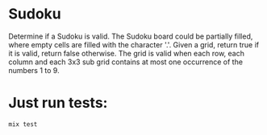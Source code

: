 # Sudoku

 Determine if a Sudoku is valid. The Sudoku board could be partially filled,
 where empty cells are filled with the character '.'.
 Given a grid, return true if it is valid, return false otherwise.
 The grid is valid when each row, each column and each 3x3 sub grid
 contains at most one occurrence of the numbers 1 to 9.

# Just run tests:

```
mix test
```
